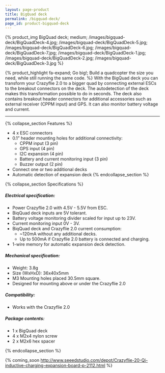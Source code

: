 ```yaml
---
layout: page-product
title: BigQuad deck
permalink: /bigquad-deck/
page_id: product-bigquad-deck
---
```


{% product_img BigQuad deck; medium;
/images/bigquad-deck/BigQuadDeck-4.jpg;
/images/bigquad-deck/BigQuadDeck-5.jpg;
/images/bigquad-deck/BigQuadDeck-6.jpg;
/images/bigquad-deck/BigQuadDeck-7.jpg;
/images/bigquad-deck/BigQuadDeck-1.jpg;
/images/bigquad-deck/BigQuadDeck-2.jpg;
/images/bigquad-deck/BigQuadDeck-3.jpg
%}
     
{% product_highlight 
fa-expand;
Go big!;
Build a quadcopter the size you need, while still running the same code.
%}
With the BigQuad deck you can transform your Crazyflie 2.0 to a bigger quad by connecting external ESCs to the breakout connectors on the deck. The autodetection of the deck makes this transformation possible to do in seconds. The deck also contains breakout header connectors for additional accessories such as external receiver (CPPM input) and GPS. It can also monitor battery voltage and current.

---

{% collapse_section Features %}
* 4 x ESC connectors
* 0.1” header mounting holes for additional connectivity:
   * CPPM input (3 pin)
   * GPS input (4 pin)
   * I2C expansion  (4 pin)
   * Battery and current monitoring input (3 pin)
   * Buzzer output (2 pin)
* Connect one or two additional decks
* Automatic detection of expansion deck
{% endcollapse_section %}

{% collapse_section Specifications %}
##### Electrical specification:

* Power Crazyflie 2.0 with 4.5V - 5.5V from ESC.
* BiqQuad deck inputs are 5V tolerant.
* Battery voltage monitoring divider scaled for input up to 23V.
* Current monitoring input 0V - 3V.
* BiqQuad deck and Crazyflie 2.0 current consumption: 
   * ~120mA without any additional decks.
   * Up to 500mA if Crazyflie 2.0 battery is connected and charging.
* 1-wire memory for automatic expansion deck detection.

##### Mechanical specification:

* Weight: 3.8g
* Size (WxHxD): 36x40x5mm
* M3 Mounting holes placed 30.5mm square.
* Designed for mounting above or under the Crazyflie 2.0

##### Compatibility:

* Works with the Crazyflie 2.0

##### Package contents:

* 1 x BigQuad deck
* 4 x M2x4 nylon screw
* 2 x M2x6 hex spacer

{% endcollapse_section %}

{% coming_soon http://www.seeedstudio.com/depot/Crazyflie-20-Qi-inductive-charging-expansion-board-p-2112.html %}
